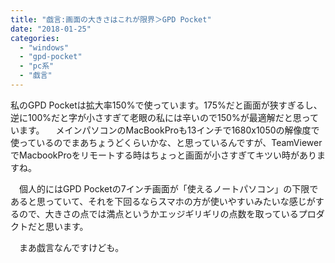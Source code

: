 ```yaml
---
title: "戯言:画面の大きさはこれが限界＞GPD Pocket"
date: "2018-01-25"
categories: 
  - "windows"
  - "gpd-pocket"
  - "pc系"
  - "戯言"
---
```


私のGPD Pocketは拡大率150%で使っています。175%だと画面が狭すぎるし、逆に100%だと字が小さすぎて老眼の私には辛いので150%が最適解だと思っています。 　メインパソコンのMacBookProも13インチで1680x1050の解像度で使っているのでまあちょうどくらいかな、と思っているんですが、TeamViewerでMacbookProをリモートする時はちょっと画面が小さすぎてキツい時がありますね。

　個人的にはGPD Pocketの7インチ画面が「使えるノートパソコン」の下限であると思っていて、それを下回るならスマホの方が使いやすいみたいな感じがするので、大きさの点では満点というかエッジギリギリの点数を取っているプロダクトだと思います。

　まあ戯言なんですけども。
